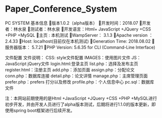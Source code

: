 # Paper_Conference_System
PC SYSTEM 
基本信息
版本1.0.2（alpha版本）
开发时间：2018.07
开发者：林水泉
测试者：林水泉
开发语言：Html+ JavaScript +JQuery +CSS +PHP +MySQL
主页 : 本机测试
WampServer： 3.1.3
Apache version ：2.4.33
Host: localhost(目前仅在本机测试)
Generation Time: 2018.08.02
服务器版本： 5.7.21
PHP Version:  5.6.35 for CLI (Command-Line Interface)​

文件配置
文件说明：
CSS: style文件配置 
IMAGES：使用图片文件
JS：JavaScript jQuery文件
login.html:登录主页
list.php：选择及发布主页
register.html：注册主页
add.php：添加页面
assign.php：分配论文
conn.php：数据库连接
detail.php：论文详情
manage.php：主席管理页面
prefer.php：prefers 打分以及修改
profile.php：个人信息中心
pc.sql：数据库文件

注：本网站前期使用的是Html +JavaScript +JQuery +CSS +PHP +MySQL进行初步开发，并由开发人员进行了alpha版本测试，后期将进行1.1.0的版本更新，即使用spring boot框架进行后续开发。
